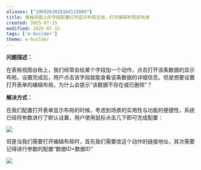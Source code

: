 ```yaml
---
aliases: ["1969261028164115084"]
title: 表格视图上的字段配置打开显示布局生效，打开编辑布局却失效
created: 2025-07-15
modified: 2025-07-15
tags: ['e-builder']
theme: e-builder
---
```


**问题描述：**

在表格视图台账上，我们经常会给某个字段加一个动作，点击打开该条数据的显示布局。设置完成后，用户点击该字段就能查看该条数据的详细信息。但是想要设置打开表单的编辑布局，为什么会提示“该数据不存在或已删除”？

**解决方式：**

在我们配置打开表单显示布局的时候，考虑到场景的实用性与功能的便捷性，系统已经将参数进行了默认设置，用户使用鼠标点击几下即可完成配置：

![](4ca04ed2ea1909b4776b493f574b95cb.jpg)

但是当我们需要打开编辑布局时，首先我们需要改这个动作的链接地址，其次需要记得进行参数的配置“数据ID=数据ID”

![](5f5dc46733dc0d9dd8dcde7109ee1be2.jpg)